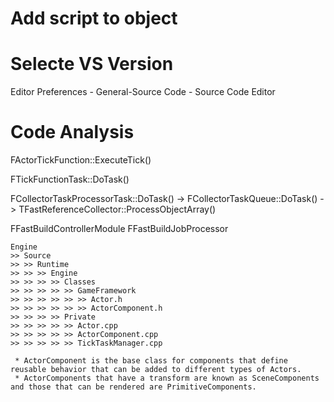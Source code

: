 # Add script to object

# Selecte VS Version
Editor Preferences - General-Source Code - Source Code Editor


# Code Analysis


FActorTickFunction::ExecuteTick()


FTickFunctionTask::DoTask()

FCollectorTaskProcessorTask::DoTask()
-> FCollectorTaskQueue::DoTask()
-> TFastReferenceCollector::ProcessObjectArray()



FFastBuildControllerModule
FFastBuildJobProcessor

```
Engine
>> Source
>> >> Runtime
>> >> >> Engine
>> >> >> >> Classes
>> >> >> >> >> GameFramework
>> >> >> >> >> >> Actor.h
>> >> >> >> >> >> ActorComponent.h
>> >> >> >> Private
>> >> >> >> >> Actor.cpp
>> >> >> >> >> ActorComponent.cpp
>> >> >> >> >> TickTaskManager.cpp
```

```
 * ActorComponent is the base class for components that define reusable behavior that can be added to different types of Actors.
 * ActorComponents that have a transform are known as SceneComponents and those that can be rendered are PrimitiveComponents.
 ```

